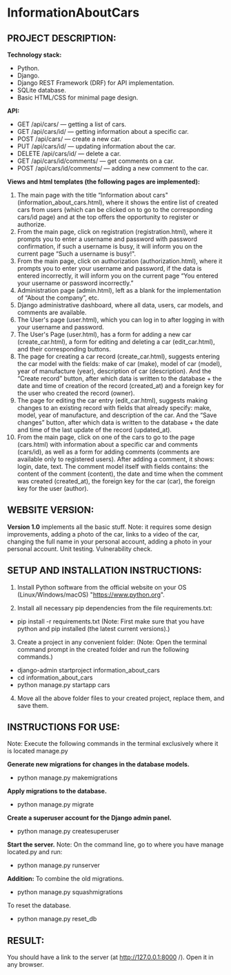 # InformationAboutCars
## PROJECT DESCRIPTION:
**Technology stack:**
- Python.
- Django.
- Django REST Framework (DRF) for API implementation.
- SQLite database.
- Basic HTML/CSS for minimal page design.

**API:**
- GET /api/cars/ — getting a list of cars.
- GET /api/cars/id/ — getting information about a specific car.
- POST /api/cars/ — create a new car.
- PUT /api/cars/id/ — updating information about the car.
- DELETE /api/cars/id/ — delete a car.
- GET /api/cars/id/comments/ — get comments on a car.
- POST /api/cars/id/comments/ — adding a new comment to the car.

**Views and html templates (the following pages are implemented):**
1. The main page with the title “Information about cars" (information_about_cars.html), where it shows the entire list of created cars from users (which can be clicked on to go to the corresponding cars/id page) and at the top offers the opportunity to register or authorize.
2. From the main page, click on registration (registration.html), where it prompts you to enter a username and password with password confirmation, if such a username is busy, it will inform you on the current page “Such a username is busy!".
3. From the main page, click on authorization (authorization.html), where it prompts you to enter your username and password, if the data is entered incorrectly, it will inform you on the current page “You entered your username or password incorrectly.”
4. Administration page (admin.html), left as a blank for the implementation of “About the company”, etc.
5. Django administrative dashboard, where all data, users, car models, and comments are available.
6. The User's page (user.html), which you can log in to after logging in with your username and password. 
7. The User's Page (user.html), has a form for adding a new car (create_car.html), a form for editing and deleting a car (edit_car.html), and their corresponding buttons.
8. The page for creating a car record (create_car.html), suggests entering the car model with the fields: make of car (make), model of car (model), year of manufacture (year), description of car (description). And the “Create record” button, after which data is written to the database + the date and time of creation of the record (created_at) and a foreign key for the user who created the record (owner).
9. The page for editing the car entry (edit_car.html), suggests making changes to an existing record with fields that already specify: make, model, year of manufacture, and description of the car. And the “Save changes” button, after which data is written to the database + the date and time of the last update of the record (updated_at).
10. From the main page, click on one of the cars to go to the page (cars.html) with information about a specific car and comments (cars/id), as well as a form for adding comments (comments are available only to registered users). After adding a comment, it shows: login, date, text. The comment model itself with fields contains: the content of the comment (content), the date and time when the comment was created (created_at), the foreign key for the car (car), the foreign key for the user (author).

## WEBSITE VERSION:
**Version 1.0** implements all the basic stuff. Note: it requires some design improvements, adding a photo of the car, links to a video of the car, changing the full name in your personal account, adding a photo in your personal account. Unit testing. Vulnerability check.

## SETUP AND INSTALLATION INSTRUCTIONS:
1. Install Python software from the official website on your OS (Linux/Windows/macOS) "https://www.python.org". 

2. Install all necessary pip dependencies from the file requirements.txt:
- pip install -r requirements.txt
(Note: First make sure that you have python and pip installed (the latest current versions).)

3. Create a project in any convenient folder:
(Note: Open the terminal command prompt in the created folder and run the following commands.)
- django-admin startproject information_about_cars
- cd information_about_cars
- python manage.py startapp cars

4. Move all the above folder files to your created project, replace them, and save them.

## INSTRUCTIONS FOR USE:
Note: Execute the following commands in the terminal exclusively where it is located manage.py

**Generate new migrations for changes in the database models.**
- python manage.py makemigrations

**Apply migrations to the database.**
- python manage.py migrate

**Create a superuser account for the Django admin panel.**
- python manage.py createsuperuser

**Start the server.**
Note: On the command line, go to where you have manage located.py and run:
- python manage.py runserver

**Addition:**
To combine the old migrations.
- python manage.py squashmigrations

To reset the database.
- python manage.py reset_db


## RESULT:
You should have a link to the server (at http://127.0.0.1:8000 /). Open it in any browser.
